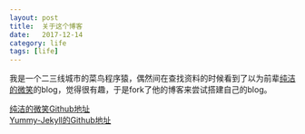 ```yaml
---
layout: post
title:  关于这个博客
date:   2017-12-14
category: life
tags: [life]
---
```


我是一个二三线城市的菜鸟程序猿，偶然间在查找资料的时候看到了以为前辈[纯洁的微笑](http://www.ityouknow.com/)的blog，觉得很有趣，于是fork了他的博客来尝试搭建自己的blog。

[纯洁的微笑Github地址](https://github.com/ityouknow/ityouknow.github.io)<br />
[Yummy-Jekyll的Github地址](https://github.com/DONGChuan/Yummy-Jekyll)<br /> 
